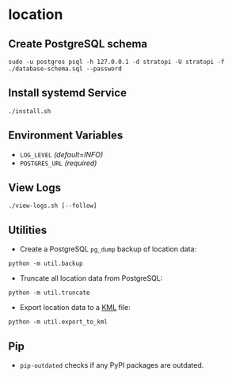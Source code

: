 # location

## Create PostgreSQL schema

```shell
sudo -u postgres psql -h 127.0.0.1 -d stratopi -U stratopi -f ./database-schema.sql --password
```

## Install systemd Service

```shell
./install.sh
```

## Environment Variables

- `LOG_LEVEL` _(default=INFO)_
- `POSTGRES_URL` _(required)_

## View Logs

```shell
./view-logs.sh [--follow]
```

## Utilities

- Create a PostgreSQL `pg_dump` backup of location data:

```shell
python -m util.backup
```

- Truncate all location data from PostgreSQL:

```shell
python -m util.truncate
```

- Export location data to a [KML](https://en.wikipedia.org/wiki/Keyhole_Markup_Language) file:

```shell
python -m util.export_to_kml
```

## Pip

- `pip-outdated` checks if any PyPI packages are outdated.
